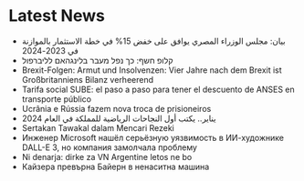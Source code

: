 # Latest News
-  بيان: مجلس الوزراء المصري يوافق على خفض 15% في خطة الاستثمار بالموازنة في 2023-2024
-  קלופ חשף: כך נפל מעבר בלינגהאם לליברפול
-  Brexit-Folgen: Armut und Insolvenzen: Vier Jahre nach dem Brexit ist Großbritanniens Bilanz verheerend
-  Tarifa social SUBE: el paso a paso para tener el descuento de ANSES en transporte público
-  Ucrânia e Rússia fazem nova troca de prisioneiros
-  يناير.. يكتب أول النجاحات الرياضية للمملكة في العام 2024
-  Sertakan Tawakal dalam Mencari Rezeki
-  Инженер Microsoft нашёл серьёзную уязвимость в ИИ-художнике DALL-E 3, но компания замолчала проблему
-  Ni denarja: dirke za VN Argentine letos ne bo
-  Кайзера превърна Байерн в ненаситна машина
